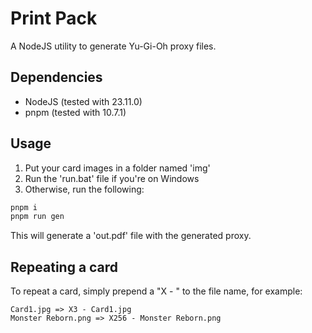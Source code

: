 # Print Pack

A NodeJS utility to generate Yu-Gi-Oh proxy files.

## Dependencies

- NodeJS (tested with 23.11.0)
- pnpm (tested with 10.7.1)

## Usage

1. Put your card images in a folder named 'img'
2. Run the 'run.bat' file if you're on Windows
3. Otherwise, run the following:

```sh
pnpm i
pnpm run gen
```

This will generate a 'out.pdf' file with the generated proxy.

## Repeating a card

To repeat a card, simply prepend a "X<number> - " to the file name, for example:

```
Card1.jpg => X3 - Card1.jpg
Monster Reborn.png => X256 - Monster Reborn.png
```
